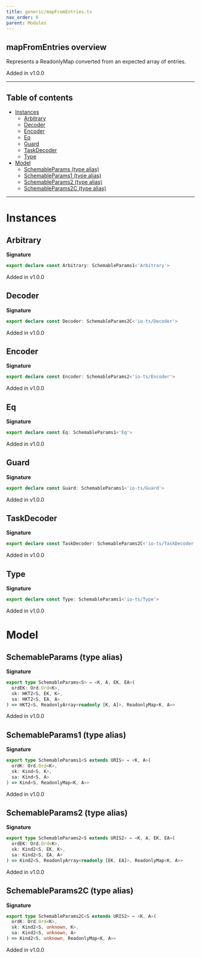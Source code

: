 ```yaml
---
title: generic/mapFromEntries.ts
nav_order: 6
parent: Modules
---
```


## mapFromEntries overview

Represents a ReadonlyMap converted from an expected array of entries.

Added in v1.0.0

---

<h2 class="text-delta">Table of contents</h2>

- [Instances](#instances)
  - [Arbitrary](#arbitrary)
  - [Decoder](#decoder)
  - [Encoder](#encoder)
  - [Eq](#eq)
  - [Guard](#guard)
  - [TaskDecoder](#taskdecoder)
  - [Type](#type)
- [Model](#model)
  - [SchemableParams (type alias)](#schemableparams-type-alias)
  - [SchemableParams1 (type alias)](#schemableparams1-type-alias)
  - [SchemableParams2 (type alias)](#schemableparams2-type-alias)
  - [SchemableParams2C (type alias)](#schemableparams2c-type-alias)

---

# Instances

## Arbitrary

**Signature**

```ts
export declare const Arbitrary: SchemableParams1<'Arbitrary'>
```

Added in v1.0.0

## Decoder

**Signature**

```ts
export declare const Decoder: SchemableParams2C<'io-ts/Decoder'>
```

Added in v1.0.0

## Encoder

**Signature**

```ts
export declare const Encoder: SchemableParams2<'io-ts/Encoder'>
```

Added in v1.0.0

## Eq

**Signature**

```ts
export declare const Eq: SchemableParams1<'Eq'>
```

Added in v1.0.0

## Guard

**Signature**

```ts
export declare const Guard: SchemableParams1<'io-ts/Guard'>
```

Added in v1.0.0

## TaskDecoder

**Signature**

```ts
export declare const TaskDecoder: SchemableParams2C<'io-ts/TaskDecoder'>
```

Added in v1.0.0

## Type

**Signature**

```ts
export declare const Type: SchemableParams1<'io-ts/Type'>
```

Added in v1.0.0

# Model

## SchemableParams (type alias)

**Signature**

```ts
export type SchemableParams<S> = <K, A, EK, EA>(
  ordEK: Ord.Ord<K>,
  sk: HKT2<S, EK, K>,
  sa: HKT2<S, EA, A>
) => HKT2<S, ReadonlyArray<readonly [K, A]>, ReadonlyMap<K, A>>
```

Added in v1.0.0

## SchemableParams1 (type alias)

**Signature**

```ts
export type SchemableParams1<S extends URIS> = <K, A>(
  ordK: Ord.Ord<K>,
  sk: Kind<S, K>,
  sa: Kind<S, A>
) => Kind<S, ReadonlyMap<K, A>>
```

Added in v1.0.0

## SchemableParams2 (type alias)

**Signature**

```ts
export type SchemableParams2<S extends URIS2> = <K, A, EK, EA>(
  ordEK: Ord.Ord<K>,
  sk: Kind2<S, EK, K>,
  sa: Kind2<S, EA, A>
) => Kind2<S, ReadonlyArray<readonly [EK, EA]>, ReadonlyMap<K, A>>
```

Added in v1.0.0

## SchemableParams2C (type alias)

**Signature**

```ts
export type SchemableParams2C<S extends URIS2> = <K, A>(
  ordK: Ord.Ord<K>,
  sk: Kind2<S, unknown, K>,
  sa: Kind2<S, unknown, A>
) => Kind2<S, unknown, ReadonlyMap<K, A>>
```

Added in v1.0.0
